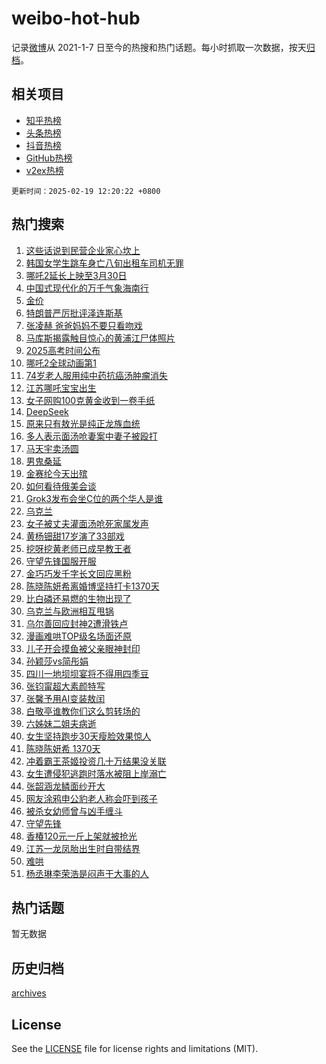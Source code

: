 # weibo-hot-hub

记录[微博](https://www.weibo.com)从 2021-1-7 日至今的热搜和热门话题。每小时抓取一次数据，按天[归档](archives)。

## 相关项目

- [知乎热榜](https://github.com/lonnyzhang423/zhihu-hot-hub)
- [头条热榜](https://github.com/lonnyzhang423/toutiao-hot-hub)
- [抖音热榜](https://github.com/lonnyzhang423/douyin-hot-hub)
- [GitHub热榜](https://github.com/lonnyzhang423/github-hot-hub)
- [v2ex热榜](https://github.com/lonnyzhang423/v2ex-hot-hub)


`更新时间：2025-02-19 12:20:22 +0800`

## 热门搜索

1. [这些话说到民营企业家心坎上](https://m.weibo.cn/search?containerid=100103type%3D1%26t%3D10%26q%3D%23%E8%BF%99%E4%BA%9B%E8%AF%9D%E8%AF%B4%E5%88%B0%E6%B0%91%E8%90%A5%E4%BC%81%E4%B8%9A%E5%AE%B6%E5%BF%83%E5%9D%8E%E4%B8%8A%23&stream_entry_id=51&isnewpage=1&extparam=seat%3D1%26q%3D%2523%25E8%25BF%2599%25E4%25BA%259B%25E8%25AF%259D%25E8%25AF%25B4%25E5%2588%25B0%25E6%25B0%2591%25E8%2590%25A5%25E4%25BC%2581%25E4%25B8%259A%25E5%25AE%25B6%25E5%25BF%2583%25E5%259D%258E%25E4%25B8%258A%2523%26filter_type%3Drealtimehot%26stream_entry_id%3D51%26c_type%3D51%26dgr%3D0%26cate%3D10103%26pos%3D0%26display_time%3D1739938821%26pre_seqid%3D1739938821005018945711)
1. [韩国女学生跳车身亡八旬出租车司机无罪](https://m.weibo.cn/search?containerid=100103type%3D1%26t%3D10%26q%3D%23%E9%9F%A9%E5%9B%BD%E5%A5%B3%E5%AD%A6%E7%94%9F%E8%B7%B3%E8%BD%A6%E8%BA%AB%E4%BA%A1%E5%85%AB%E6%97%AC%E5%87%BA%E7%A7%9F%E8%BD%A6%E5%8F%B8%E6%9C%BA%E6%97%A0%E7%BD%AA%23&stream_entry_id=31&isnewpage=1&extparam=seat%3D1%26filter_type%3Drealtimehot%26pos%3D0%26c_type%3D31%26cate%3D5001%26lcate%3D5001%26q%3D%2523%25E9%259F%25A9%25E5%259B%25BD%25E5%25A5%25B3%25E5%25AD%25A6%25E7%2594%259F%25E8%25B7%25B3%25E8%25BD%25A6%25E8%25BA%25AB%25E4%25BA%25A1%25E5%2585%25AB%25E6%2597%25AC%25E5%2587%25BA%25E7%25A7%259F%25E8%25BD%25A6%25E5%258F%25B8%25E6%259C%25BA%25E6%2597%25A0%25E7%25BD%25AA%2523%26stream_entry_id%3D31%26band_rank%3D1%26dgr%3D0%26flag%3D1%26realpos%3D1%26display_time%3D1739938821%26pre_seqid%3D1739938821005018945711)
1. [哪吒2延长上映至3月30日](https://m.weibo.cn/search?containerid=100103type%3D1%26t%3D10%26q%3D%23%E5%93%AA%E5%90%922%E5%BB%B6%E9%95%BF%E4%B8%8A%E6%98%A0%E8%87%B33%E6%9C%8830%E6%97%A5%23&stream_entry_id=31&isnewpage=1&extparam=seat%3D1%26filter_type%3Drealtimehot%26pos%3D1%26c_type%3D31%26cate%3D5001%26lcate%3D5001%26q%3D%2523%25E5%2593%25AA%25E5%2590%25922%25E5%25BB%25B6%25E9%2595%25BF%25E4%25B8%258A%25E6%2598%25A0%25E8%2587%25B33%25E6%259C%258830%25E6%2597%25A5%2523%26stream_entry_id%3D31%26band_rank%3D2%26dgr%3D0%26flag%3D1%26realpos%3D2%26display_time%3D1739938821%26pre_seqid%3D1739938821005018945711)
1. [中国式现代化的万千气象海南行](https://m.weibo.cn/search?containerid=100103type%3D1%26t%3D10%26q%3D%23%E4%B8%AD%E5%9B%BD%E5%BC%8F%E7%8E%B0%E4%BB%A3%E5%8C%96%E7%9A%84%E4%B8%87%E5%8D%83%E6%B0%94%E8%B1%A1%E6%B5%B7%E5%8D%97%E8%A1%8C%23&stream_entry_id=31&isnewpage=1&extparam=seat%3D1%26filter_type%3Drealtimehot%26pos%3D2%26c_type%3D31%26cate%3D5001%26lcate%3D5001%26q%3D%2523%25E4%25B8%25AD%25E5%259B%25BD%25E5%25BC%258F%25E7%258E%25B0%25E4%25BB%25A3%25E5%258C%2596%25E7%259A%2584%25E4%25B8%2587%25E5%258D%2583%25E6%25B0%2594%25E8%25B1%25A1%25E6%25B5%25B7%25E5%258D%2597%25E8%25A1%258C%2523%26stream_entry_id%3D31%26band_rank%3D3%26dgr%3D0%26flag%3D0%26realpos%3D3%26display_time%3D1739938821%26pre_seqid%3D1739938821005018945711)
1. [金价](https://m.weibo.cn/search?containerid=100103type%3D1%26t%3D10%26q%3D%E9%87%91%E4%BB%B7&stream_entry_id=31&isnewpage=1&extparam=seat%3D1%26filter_type%3Drealtimehot%26pos%3D3%26c_type%3D31%26cate%3D5001%26lcate%3D5001%26q%3D%25E9%2587%2591%25E4%25BB%25B7%26stream_entry_id%3D31%26band_rank%3D4%26dgr%3D0%26flag%3D1%26realpos%3D4%26display_time%3D1739938821%26pre_seqid%3D1739938821005018945711)
1. [特朗普严厉批评泽连斯基](https://m.weibo.cn/search?containerid=100103type%3D1%26t%3D10%26q%3D%23%E7%89%B9%E6%9C%97%E6%99%AE%E4%B8%A5%E5%8E%89%E6%89%B9%E8%AF%84%E6%B3%BD%E8%BF%9E%E6%96%AF%E5%9F%BA%23&stream_entry_id=31&isnewpage=1&extparam=seat%3D1%26filter_type%3Drealtimehot%26pos%3D4%26c_type%3D31%26cate%3D5001%26lcate%3D5001%26q%3D%2523%25E7%2589%25B9%25E6%259C%2597%25E6%2599%25AE%25E4%25B8%25A5%25E5%258E%2589%25E6%2589%25B9%25E8%25AF%2584%25E6%25B3%25BD%25E8%25BF%259E%25E6%2596%25AF%25E5%259F%25BA%2523%26stream_entry_id%3D31%26band_rank%3D5%26dgr%3D0%26flag%3D1%26realpos%3D5%26display_time%3D1739938821%26pre_seqid%3D1739938821005018945711)
1. [张凌赫 爸爸妈妈不要只看吻戏](https://m.weibo.cn/search?containerid=100103type%3D1%26t%3D10%26q%3D%E5%BC%A0%E5%87%8C%E8%B5%AB+%E7%88%B8%E7%88%B8%E5%A6%88%E5%A6%88%E4%B8%8D%E8%A6%81%E5%8F%AA%E7%9C%8B%E5%90%BB%E6%88%8F&stream_entry_id=31&isnewpage=1&extparam=seat%3D1%26filter_type%3Drealtimehot%26pos%3D5%26c_type%3D31%26cate%3D5001%26lcate%3D5001%26q%3D%25E5%25BC%25A0%25E5%2587%258C%25E8%25B5%25AB%2520%25E7%2588%25B8%25E7%2588%25B8%25E5%25A6%2588%25E5%25A6%2588%25E4%25B8%258D%25E8%25A6%2581%25E5%258F%25AA%25E7%259C%258B%25E5%2590%25BB%25E6%2588%258F%26stream_entry_id%3D31%26band_rank%3D6%26dgr%3D0%26flag%3D1%26realpos%3D6%26display_time%3D1739938821%26pre_seqid%3D1739938821005018945711)
1. [马库斯揭露触目惊心的黄浦江尸体照片](https://m.weibo.cn/search?containerid=100103type%3D1%26t%3D10%26q%3D%23%E9%A9%AC%E5%BA%93%E6%96%AF%E6%8F%AD%E9%9C%B2%E8%A7%A6%E7%9B%AE%E6%83%8A%E5%BF%83%E7%9A%84%E9%BB%84%E6%B5%A6%E6%B1%9F%E5%B0%B8%E4%BD%93%E7%85%A7%E7%89%87%23&stream_entry_id=31&isnewpage=1&extparam=seat%3D1%26filter_type%3Drealtimehot%26pos%3D6%26c_type%3D31%26cate%3D5001%26lcate%3D5001%26q%3D%2523%25E9%25A9%25AC%25E5%25BA%2593%25E6%2596%25AF%25E6%258F%25AD%25E9%259C%25B2%25E8%25A7%25A6%25E7%259B%25AE%25E6%2583%258A%25E5%25BF%2583%25E7%259A%2584%25E9%25BB%2584%25E6%25B5%25A6%25E6%25B1%259F%25E5%25B0%25B8%25E4%25BD%2593%25E7%2585%25A7%25E7%2589%2587%2523%26stream_entry_id%3D31%26band_rank%3D7%26dgr%3D0%26flag%3D1%26realpos%3D7%26display_time%3D1739938821%26pre_seqid%3D1739938821005018945711)
1. [2025高考时间公布](https://m.weibo.cn/search?containerid=100103type%3D1%26t%3D10%26q%3D%232025%E9%AB%98%E8%80%83%E6%97%B6%E9%97%B4%E5%85%AC%E5%B8%83%23&stream_entry_id=31&isnewpage=1&extparam=seat%3D1%26filter_type%3Drealtimehot%26pos%3D7%26c_type%3D31%26cate%3D5001%26lcate%3D5001%26q%3D%25232025%25E9%25AB%2598%25E8%2580%2583%25E6%2597%25B6%25E9%2597%25B4%25E5%2585%25AC%25E5%25B8%2583%2523%26stream_entry_id%3D31%26band_rank%3D8%26dgr%3D0%26flag%3D1%26realpos%3D8%26display_time%3D1739938821%26pre_seqid%3D1739938821005018945711)
1. [哪吒2全球动画第1](https://m.weibo.cn/search?containerid=100103type%3D1%26t%3D10%26q%3D%23%E5%93%AA%E5%90%922%E5%85%A8%E7%90%83%E5%8A%A8%E7%94%BB%E7%AC%AC1%23&stream_entry_id=31&isnewpage=1&extparam=seat%3D1%26filter_type%3Drealtimehot%26pos%3D8%26c_type%3D31%26cate%3D5001%26lcate%3D5001%26q%3D%2523%25E5%2593%25AA%25E5%2590%25922%25E5%2585%25A8%25E7%2590%2583%25E5%258A%25A8%25E7%2594%25BB%25E7%25AC%25AC1%2523%26stream_entry_id%3D31%26band_rank%3D9%26dgr%3D0%26flag%3D16%26realpos%3D9%26display_time%3D1739938821%26pre_seqid%3D1739938821005018945711)
1. [74岁老人服用纯中药抗癌汤肿瘤消失](https://m.weibo.cn/search?containerid=100103type%3D1%26t%3D10%26q%3D%2374%E5%B2%81%E8%80%81%E4%BA%BA%E6%9C%8D%E7%94%A8%E7%BA%AF%E4%B8%AD%E8%8D%AF%E6%8A%97%E7%99%8C%E6%B1%A4%E8%82%BF%E7%98%A4%E6%B6%88%E5%A4%B1%23&stream_entry_id=31&isnewpage=1&extparam=seat%3D1%26filter_type%3Drealtimehot%26pos%3D9%26c_type%3D31%26cate%3D5001%26lcate%3D5001%26q%3D%252374%25E5%25B2%2581%25E8%2580%2581%25E4%25BA%25BA%25E6%259C%258D%25E7%2594%25A8%25E7%25BA%25AF%25E4%25B8%25AD%25E8%258D%25AF%25E6%258A%2597%25E7%2599%258C%25E6%25B1%25A4%25E8%2582%25BF%25E7%2598%25A4%25E6%25B6%2588%25E5%25A4%25B1%2523%26stream_entry_id%3D31%26band_rank%3D10%26dgr%3D0%26flag%3D1%26realpos%3D10%26display_time%3D1739938821%26pre_seqid%3D1739938821005018945711)
1. [江苏哪吒宝宝出生](https://m.weibo.cn/search?containerid=100103type%3D1%26t%3D10%26q%3D%23%E6%B1%9F%E8%8B%8F%E5%93%AA%E5%90%92%E5%AE%9D%E5%AE%9D%E5%87%BA%E7%94%9F%23&stream_entry_id=31&isnewpage=1&extparam=seat%3D1%26filter_type%3Drealtimehot%26pos%3D10%26c_type%3D31%26cate%3D5001%26lcate%3D5001%26q%3D%2523%25E6%25B1%259F%25E8%258B%258F%25E5%2593%25AA%25E5%2590%2592%25E5%25AE%259D%25E5%25AE%259D%25E5%2587%25BA%25E7%2594%259F%2523%26stream_entry_id%3D31%26band_rank%3D11%26dgr%3D0%26flag%3D1%26realpos%3D11%26display_time%3D1739938821%26pre_seqid%3D1739938821005018945711)
1. [女子网购100克黄金收到一卷手纸](https://m.weibo.cn/search?containerid=100103type%3D1%26t%3D10%26q%3D%23%E5%A5%B3%E5%AD%90%E7%BD%91%E8%B4%AD100%E5%85%8B%E9%BB%84%E9%87%91%E6%94%B6%E5%88%B0%E4%B8%80%E5%8D%B7%E6%89%8B%E7%BA%B8%23&stream_entry_id=31&isnewpage=1&extparam=seat%3D1%26filter_type%3Drealtimehot%26pos%3D11%26c_type%3D31%26cate%3D5001%26lcate%3D5001%26q%3D%2523%25E5%25A5%25B3%25E5%25AD%2590%25E7%25BD%2591%25E8%25B4%25AD100%25E5%2585%258B%25E9%25BB%2584%25E9%2587%2591%25E6%2594%25B6%25E5%2588%25B0%25E4%25B8%2580%25E5%258D%25B7%25E6%2589%258B%25E7%25BA%25B8%2523%26stream_entry_id%3D31%26band_rank%3D12%26dgr%3D0%26flag%3D1%26realpos%3D12%26display_time%3D1739938821%26pre_seqid%3D1739938821005018945711)
1. [DeepSeek](https://m.weibo.cn/search?containerid=100103type%3D1%26t%3D10%26q%3DDeepSeek&stream_entry_id=31&isnewpage=1&extparam=seat%3D1%26filter_type%3Drealtimehot%26pos%3D12%26c_type%3D31%26cate%3D5001%26lcate%3D5001%26q%3DDeepSeek%26stream_entry_id%3D31%26band_rank%3D13%26dgr%3D0%26flag%3D2%26realpos%3D13%26display_time%3D1739938821%26pre_seqid%3D1739938821005018945711)
1. [原来只有敖光是纯正龙族血统](https://m.weibo.cn/search?containerid=100103type%3D1%26t%3D10%26q%3D%23%E5%8E%9F%E6%9D%A5%E5%8F%AA%E6%9C%89%E6%95%96%E5%85%89%E6%98%AF%E7%BA%AF%E6%AD%A3%E9%BE%99%E6%97%8F%E8%A1%80%E7%BB%9F%23&stream_entry_id=31&isnewpage=1&extparam=seat%3D1%26filter_type%3Drealtimehot%26pos%3D13%26c_type%3D31%26cate%3D5001%26lcate%3D5001%26q%3D%2523%25E5%258E%259F%25E6%259D%25A5%25E5%258F%25AA%25E6%259C%2589%25E6%2595%2596%25E5%2585%2589%25E6%2598%25AF%25E7%25BA%25AF%25E6%25AD%25A3%25E9%25BE%2599%25E6%2597%258F%25E8%25A1%2580%25E7%25BB%259F%2523%26stream_entry_id%3D31%26band_rank%3D14%26dgr%3D0%26flag%3D1%26realpos%3D14%26display_time%3D1739938821%26pre_seqid%3D1739938821005018945711)
1. [多人表示面汤呛妻案中妻子被殴打](https://m.weibo.cn/search?containerid=100103type%3D1%26t%3D10%26q%3D%23%E5%A4%9A%E4%BA%BA%E8%A1%A8%E7%A4%BA%E9%9D%A2%E6%B1%A4%E5%91%9B%E5%A6%BB%E6%A1%88%E4%B8%AD%E5%A6%BB%E5%AD%90%E8%A2%AB%E6%AE%B4%E6%89%93%23&stream_entry_id=31&isnewpage=1&extparam=seat%3D1%26filter_type%3Drealtimehot%26pos%3D14%26c_type%3D31%26cate%3D5001%26lcate%3D5001%26q%3D%2523%25E5%25A4%259A%25E4%25BA%25BA%25E8%25A1%25A8%25E7%25A4%25BA%25E9%259D%25A2%25E6%25B1%25A4%25E5%2591%259B%25E5%25A6%25BB%25E6%25A1%2588%25E4%25B8%25AD%25E5%25A6%25BB%25E5%25AD%2590%25E8%25A2%25AB%25E6%25AE%25B4%25E6%2589%2593%2523%26stream_entry_id%3D31%26band_rank%3D15%26dgr%3D0%26flag%3D1%26realpos%3D15%26display_time%3D1739938821%26pre_seqid%3D1739938821005018945711)
1. [马天宇卖汤圆](https://m.weibo.cn/search?containerid=100103type%3D1%26t%3D10%26q%3D%23%E9%A9%AC%E5%A4%A9%E5%AE%87%E5%8D%96%E6%B1%A4%E5%9C%86%23&stream_entry_id=31&isnewpage=1&extparam=seat%3D1%26filter_type%3Drealtimehot%26pos%3D15%26c_type%3D31%26cate%3D5001%26lcate%3D5001%26q%3D%2523%25E9%25A9%25AC%25E5%25A4%25A9%25E5%25AE%2587%25E5%258D%2596%25E6%25B1%25A4%25E5%259C%2586%2523%26stream_entry_id%3D31%26band_rank%3D16%26dgr%3D0%26flag%3D2%26realpos%3D16%26display_time%3D1739938821%26pre_seqid%3D1739938821005018945711)
1. [男鬼桑延](https://m.weibo.cn/search?containerid=100103type%3D1%26t%3D10%26q%3D%E7%94%B7%E9%AC%BC%E6%A1%91%E5%BB%B6&stream_entry_id=31&isnewpage=1&extparam=seat%3D1%26filter_type%3Drealtimehot%26pos%3D16%26c_type%3D31%26cate%3D5001%26lcate%3D5001%26q%3D%25E7%2594%25B7%25E9%25AC%25BC%25E6%25A1%2591%25E5%25BB%25B6%26stream_entry_id%3D31%26band_rank%3D17%26dgr%3D0%26flag%3D0%26realpos%3D17%26display_time%3D1739938821%26pre_seqid%3D1739938821005018945711)
1. [金赛纶今天出殡](https://m.weibo.cn/search?containerid=100103type%3D1%26t%3D10%26q%3D%23%E9%87%91%E8%B5%9B%E7%BA%B6%E4%BB%8A%E5%A4%A9%E5%87%BA%E6%AE%A1%23&stream_entry_id=31&isnewpage=1&extparam=seat%3D1%26filter_type%3Drealtimehot%26pos%3D17%26c_type%3D31%26cate%3D5001%26lcate%3D5001%26q%3D%2523%25E9%2587%2591%25E8%25B5%259B%25E7%25BA%25B6%25E4%25BB%258A%25E5%25A4%25A9%25E5%2587%25BA%25E6%25AE%25A1%2523%26stream_entry_id%3D31%26band_rank%3D18%26dgr%3D0%26flag%3D1%26realpos%3D18%26display_time%3D1739938821%26pre_seqid%3D1739938821005018945711)
1. [如何看待俄美会谈](https://m.weibo.cn/search?containerid=100103type%3D1%26t%3D10%26q%3D%23%E5%A6%82%E4%BD%95%E7%9C%8B%E5%BE%85%E4%BF%84%E7%BE%8E%E4%BC%9A%E8%B0%88%23&stream_entry_id=31&isnewpage=1&extparam=seat%3D1%26filter_type%3Drealtimehot%26pos%3D18%26c_type%3D31%26cate%3D5001%26lcate%3D5001%26q%3D%2523%25E5%25A6%2582%25E4%25BD%2595%25E7%259C%258B%25E5%25BE%2585%25E4%25BF%2584%25E7%25BE%258E%25E4%25BC%259A%25E8%25B0%2588%2523%26stream_entry_id%3D31%26band_rank%3D19%26dgr%3D0%26flag%3D1%26realpos%3D19%26display_time%3D1739938821%26pre_seqid%3D1739938821005018945711)
1. [Grok3发布会坐C位的两个华人是谁](https://m.weibo.cn/search?containerid=100103type%3D1%26t%3D10%26q%3D%23Grok3%E5%8F%91%E5%B8%83%E4%BC%9A%E5%9D%90C%E4%BD%8D%E7%9A%84%E4%B8%A4%E4%B8%AA%E5%8D%8E%E4%BA%BA%E6%98%AF%E8%B0%81%23&stream_entry_id=31&isnewpage=1&extparam=seat%3D1%26filter_type%3Drealtimehot%26pos%3D19%26c_type%3D31%26cate%3D5001%26lcate%3D5001%26q%3D%2523Grok3%25E5%258F%2591%25E5%25B8%2583%25E4%25BC%259A%25E5%259D%2590C%25E4%25BD%258D%25E7%259A%2584%25E4%25B8%25A4%25E4%25B8%25AA%25E5%258D%258E%25E4%25BA%25BA%25E6%2598%25AF%25E8%25B0%2581%2523%26stream_entry_id%3D31%26band_rank%3D20%26dgr%3D0%26flag%3D0%26realpos%3D20%26display_time%3D1739938821%26pre_seqid%3D1739938821005018945711)
1. [乌克兰](https://m.weibo.cn/search?containerid=100103type%3D1%26t%3D10%26q%3D%E4%B9%8C%E5%85%8B%E5%85%B0&stream_entry_id=31&isnewpage=1&extparam=seat%3D1%26filter_type%3Drealtimehot%26pos%3D20%26c_type%3D31%26cate%3D5001%26lcate%3D5001%26q%3D%25E4%25B9%258C%25E5%2585%258B%25E5%2585%25B0%26stream_entry_id%3D31%26band_rank%3D21%26dgr%3D0%26flag%3D0%26realpos%3D21%26display_time%3D1739938821%26pre_seqid%3D1739938821005018945711)
1. [女子被丈夫灌面汤呛死家属发声](https://m.weibo.cn/search?containerid=100103type%3D1%26t%3D10%26q%3D%23%E5%A5%B3%E5%AD%90%E8%A2%AB%E4%B8%88%E5%A4%AB%E7%81%8C%E9%9D%A2%E6%B1%A4%E5%91%9B%E6%AD%BB%E5%AE%B6%E5%B1%9E%E5%8F%91%E5%A3%B0%23&stream_entry_id=31&isnewpage=1&extparam=seat%3D1%26filter_type%3Drealtimehot%26pos%3D21%26c_type%3D31%26cate%3D5001%26lcate%3D5001%26q%3D%2523%25E5%25A5%25B3%25E5%25AD%2590%25E8%25A2%25AB%25E4%25B8%2588%25E5%25A4%25AB%25E7%2581%258C%25E9%259D%25A2%25E6%25B1%25A4%25E5%2591%259B%25E6%25AD%25BB%25E5%25AE%25B6%25E5%25B1%259E%25E5%258F%2591%25E5%25A3%25B0%2523%26stream_entry_id%3D31%26band_rank%3D22%26dgr%3D0%26flag%3D0%26realpos%3D22%26display_time%3D1739938821%26pre_seqid%3D1739938821005018945711)
1. [黄杨钿甜17岁演了33部戏](https://m.weibo.cn/search?containerid=100103type%3D1%26t%3D10%26q%3D%E9%BB%84%E6%9D%A8%E9%92%BF%E7%94%9C17%E5%B2%81%E6%BC%94%E4%BA%8633%E9%83%A8%E6%88%8F&stream_entry_id=31&isnewpage=1&extparam=seat%3D1%26filter_type%3Drealtimehot%26pos%3D22%26c_type%3D31%26cate%3D5001%26lcate%3D5001%26q%3D%25E9%25BB%2584%25E6%259D%25A8%25E9%2592%25BF%25E7%2594%259C17%25E5%25B2%2581%25E6%25BC%2594%25E4%25BA%258633%25E9%2583%25A8%25E6%2588%258F%26stream_entry_id%3D31%26band_rank%3D23%26dgr%3D0%26flag%3D1%26realpos%3D23%26display_time%3D1739938821%26pre_seqid%3D1739938821005018945711)
1. [挖呀挖黄老师已成早教王者](https://m.weibo.cn/search?containerid=100103type%3D1%26t%3D10%26q%3D%23%E6%8C%96%E5%91%80%E6%8C%96%E9%BB%84%E8%80%81%E5%B8%88%E5%B7%B2%E6%88%90%E6%97%A9%E6%95%99%E7%8E%8B%E8%80%85%23&stream_entry_id=31&isnewpage=1&extparam=seat%3D1%26filter_type%3Drealtimehot%26pos%3D23%26c_type%3D31%26cate%3D5001%26lcate%3D5001%26q%3D%2523%25E6%258C%2596%25E5%2591%2580%25E6%258C%2596%25E9%25BB%2584%25E8%2580%2581%25E5%25B8%2588%25E5%25B7%25B2%25E6%2588%2590%25E6%2597%25A9%25E6%2595%2599%25E7%258E%258B%25E8%2580%2585%2523%26stream_entry_id%3D31%26band_rank%3D24%26dgr%3D0%26flag%3D0%26realpos%3D24%26display_time%3D1739938821%26pre_seqid%3D1739938821005018945711)
1. [守望先锋国服开服](https://m.weibo.cn/search?containerid=100103type%3D1%26t%3D10%26q%3D%23%E5%AE%88%E6%9C%9B%E5%85%88%E9%94%8B%E5%9B%BD%E6%9C%8D%E5%BC%80%E6%9C%8D%23&stream_entry_id=31&isnewpage=1&extparam=seat%3D1%26filter_type%3Drealtimehot%26pos%3D24%26c_type%3D31%26cate%3D5001%26lcate%3D5001%26q%3D%2523%25E5%25AE%2588%25E6%259C%259B%25E5%2585%2588%25E9%2594%258B%25E5%259B%25BD%25E6%259C%258D%25E5%25BC%2580%25E6%259C%258D%2523%26stream_entry_id%3D31%26band_rank%3D25%26dgr%3D0%26flag%3D1%26realpos%3D25%26display_time%3D1739938821%26pre_seqid%3D1739938821005018945711)
1. [金巧巧发千字长文回应黑粉](https://m.weibo.cn/search?containerid=100103type%3D1%26t%3D10%26q%3D%E9%87%91%E5%B7%A7%E5%B7%A7%E5%8F%91%E5%8D%83%E5%AD%97%E9%95%BF%E6%96%87%E5%9B%9E%E5%BA%94%E9%BB%91%E7%B2%89&stream_entry_id=31&isnewpage=1&extparam=seat%3D1%26filter_type%3Drealtimehot%26pos%3D25%26c_type%3D31%26cate%3D5001%26lcate%3D5001%26q%3D%25E9%2587%2591%25E5%25B7%25A7%25E5%25B7%25A7%25E5%258F%2591%25E5%258D%2583%25E5%25AD%2597%25E9%2595%25BF%25E6%2596%2587%25E5%259B%259E%25E5%25BA%2594%25E9%25BB%2591%25E7%25B2%2589%26stream_entry_id%3D31%26band_rank%3D26%26dgr%3D0%26flag%3D1%26realpos%3D26%26display_time%3D1739938821%26pre_seqid%3D1739938821005018945711)
1. [陈晓陈妍希离婚博坚持打卡1370天](https://m.weibo.cn/search?containerid=100103type%3D1%26t%3D10%26q%3D%23%E9%99%88%E6%99%93%E9%99%88%E5%A6%8D%E5%B8%8C%E7%A6%BB%E5%A9%9A%E5%8D%9A%E5%9D%9A%E6%8C%81%E6%89%93%E5%8D%A11370%E5%A4%A9%23&stream_entry_id=31&isnewpage=1&extparam=seat%3D1%26filter_type%3Drealtimehot%26pos%3D26%26c_type%3D31%26cate%3D5001%26lcate%3D5001%26q%3D%2523%25E9%2599%2588%25E6%2599%2593%25E9%2599%2588%25E5%25A6%258D%25E5%25B8%258C%25E7%25A6%25BB%25E5%25A9%259A%25E5%258D%259A%25E5%259D%259A%25E6%258C%2581%25E6%2589%2593%25E5%258D%25A11370%25E5%25A4%25A9%2523%26stream_entry_id%3D31%26band_rank%3D27%26dgr%3D0%26flag%3D0%26realpos%3D27%26display_time%3D1739938821%26pre_seqid%3D1739938821005018945711)
1. [比白磷还易燃的生物出现了](https://m.weibo.cn/search?containerid=100103type%3D1%26t%3D10%26q%3D%E6%AF%94%E7%99%BD%E7%A3%B7%E8%BF%98%E6%98%93%E7%87%83%E7%9A%84%E7%94%9F%E7%89%A9%E5%87%BA%E7%8E%B0%E4%BA%86&stream_entry_id=31&isnewpage=1&extparam=seat%3D1%26filter_type%3Drealtimehot%26pos%3D27%26c_type%3D31%26cate%3D5001%26lcate%3D5001%26q%3D%25E6%25AF%2594%25E7%2599%25BD%25E7%25A3%25B7%25E8%25BF%2598%25E6%2598%2593%25E7%2587%2583%25E7%259A%2584%25E7%2594%259F%25E7%2589%25A9%25E5%2587%25BA%25E7%258E%25B0%25E4%25BA%2586%26stream_entry_id%3D31%26band_rank%3D28%26dgr%3D0%26flag%3D1%26realpos%3D28%26display_time%3D1739938821%26pre_seqid%3D1739938821005018945711)
1. [乌克兰与欧洲相互甩锅](https://m.weibo.cn/search?containerid=100103type%3D1%26t%3D10%26q%3D%23%E4%B9%8C%E5%85%8B%E5%85%B0%E4%B8%8E%E6%AC%A7%E6%B4%B2%E7%9B%B8%E4%BA%92%E7%94%A9%E9%94%85%23&stream_entry_id=31&isnewpage=1&extparam=seat%3D1%26filter_type%3Drealtimehot%26pos%3D28%26c_type%3D31%26cate%3D5001%26lcate%3D5001%26q%3D%2523%25E4%25B9%258C%25E5%2585%258B%25E5%2585%25B0%25E4%25B8%258E%25E6%25AC%25A7%25E6%25B4%25B2%25E7%259B%25B8%25E4%25BA%2592%25E7%2594%25A9%25E9%2594%2585%2523%26stream_entry_id%3D31%26band_rank%3D29%26dgr%3D0%26flag%3D1%26realpos%3D29%26display_time%3D1739938821%26pre_seqid%3D1739938821005018945711)
1. [乌尔善回应封神2遭滑铁卢](https://m.weibo.cn/search?containerid=100103type%3D1%26t%3D10%26q%3D%23%E4%B9%8C%E5%B0%94%E5%96%84%E5%9B%9E%E5%BA%94%E5%B0%81%E7%A5%9E2%E9%81%AD%E6%BB%91%E9%93%81%E5%8D%A2%23&stream_entry_id=31&isnewpage=1&extparam=seat%3D1%26filter_type%3Drealtimehot%26pos%3D29%26c_type%3D31%26cate%3D5001%26lcate%3D5001%26q%3D%2523%25E4%25B9%258C%25E5%25B0%2594%25E5%2596%2584%25E5%259B%259E%25E5%25BA%2594%25E5%25B0%2581%25E7%25A5%259E2%25E9%2581%25AD%25E6%25BB%2591%25E9%2593%2581%25E5%258D%25A2%2523%26stream_entry_id%3D31%26band_rank%3D30%26dgr%3D0%26flag%3D1%26realpos%3D30%26display_time%3D1739938821%26pre_seqid%3D1739938821005018945711)
1. [漫画难哄TOP级名场面还原](https://m.weibo.cn/search?containerid=100103type%3D1%26t%3D10%26q%3D%E6%BC%AB%E7%94%BB%E9%9A%BE%E5%93%84TOP%E7%BA%A7%E5%90%8D%E5%9C%BA%E9%9D%A2%E8%BF%98%E5%8E%9F&stream_entry_id=31&isnewpage=1&extparam=seat%3D1%26filter_type%3Drealtimehot%26pos%3D30%26c_type%3D31%26cate%3D5001%26lcate%3D5001%26q%3D%25E6%25BC%25AB%25E7%2594%25BB%25E9%259A%25BE%25E5%2593%2584TOP%25E7%25BA%25A7%25E5%2590%258D%25E5%259C%25BA%25E9%259D%25A2%25E8%25BF%2598%25E5%258E%259F%26stream_entry_id%3D31%26band_rank%3D31%26dgr%3D0%26flag%3D1%26realpos%3D31%26display_time%3D1739938821%26pre_seqid%3D1739938821005018945711)
1. [儿子开会摸鱼被父亲眼神封印](https://m.weibo.cn/search?containerid=100103type%3D1%26t%3D10%26q%3D%23%E5%84%BF%E5%AD%90%E5%BC%80%E4%BC%9A%E6%91%B8%E9%B1%BC%E8%A2%AB%E7%88%B6%E4%BA%B2%E7%9C%BC%E7%A5%9E%E5%B0%81%E5%8D%B0%23&stream_entry_id=31&isnewpage=1&extparam=seat%3D1%26filter_type%3Drealtimehot%26pos%3D31%26c_type%3D31%26cate%3D5001%26lcate%3D5001%26q%3D%2523%25E5%2584%25BF%25E5%25AD%2590%25E5%25BC%2580%25E4%25BC%259A%25E6%2591%25B8%25E9%25B1%25BC%25E8%25A2%25AB%25E7%2588%25B6%25E4%25BA%25B2%25E7%259C%25BC%25E7%25A5%259E%25E5%25B0%2581%25E5%258D%25B0%2523%26stream_entry_id%3D31%26band_rank%3D32%26dgr%3D0%26flag%3D1%26realpos%3D32%26display_time%3D1739938821%26pre_seqid%3D1739938821005018945711)
1. [孙颖莎vs简彤娟](https://m.weibo.cn/search?containerid=100103type%3D1%26t%3D10%26q%3D%23%E5%AD%99%E9%A2%96%E8%8E%8Evs%E7%AE%80%E5%BD%A4%E5%A8%9F%23&stream_entry_id=31&isnewpage=1&extparam=seat%3D1%26filter_type%3Drealtimehot%26pos%3D32%26c_type%3D31%26cate%3D5001%26lcate%3D5001%26q%3D%2523%25E5%25AD%2599%25E9%25A2%2596%25E8%258E%258Evs%25E7%25AE%2580%25E5%25BD%25A4%25E5%25A8%259F%2523%26stream_entry_id%3D31%26band_rank%3D33%26dgr%3D0%26flag%3D1%26realpos%3D33%26display_time%3D1739938821%26pre_seqid%3D1739938821005018945711)
1. [四川一地坝坝宴将不得用四季豆](https://m.weibo.cn/search?containerid=100103type%3D1%26t%3D10%26q%3D%23%E5%9B%9B%E5%B7%9D%E4%B8%80%E5%9C%B0%E5%9D%9D%E5%9D%9D%E5%AE%B4%E5%B0%86%E4%B8%8D%E5%BE%97%E7%94%A8%E5%9B%9B%E5%AD%A3%E8%B1%86%23&stream_entry_id=31&isnewpage=1&extparam=seat%3D1%26filter_type%3Drealtimehot%26pos%3D33%26c_type%3D31%26cate%3D5001%26lcate%3D5001%26q%3D%2523%25E5%259B%259B%25E5%25B7%259D%25E4%25B8%2580%25E5%259C%25B0%25E5%259D%259D%25E5%259D%259D%25E5%25AE%25B4%25E5%25B0%2586%25E4%25B8%258D%25E5%25BE%2597%25E7%2594%25A8%25E5%259B%259B%25E5%25AD%25A3%25E8%25B1%2586%2523%26stream_entry_id%3D31%26band_rank%3D34%26dgr%3D0%26flag%3D0%26realpos%3D34%26display_time%3D1739938821%26pre_seqid%3D1739938821005018945711)
1. [张钧甯超大素颜特写](https://m.weibo.cn/search?containerid=100103type%3D1%26t%3D10%26q%3D%23%E5%BC%A0%E9%92%A7%E7%94%AF%E8%B6%85%E5%A4%A7%E7%B4%A0%E9%A2%9C%E7%89%B9%E5%86%99%23&stream_entry_id=31&isnewpage=1&extparam=seat%3D1%26filter_type%3Drealtimehot%26pos%3D34%26c_type%3D31%26cate%3D5001%26lcate%3D5001%26q%3D%2523%25E5%25BC%25A0%25E9%2592%25A7%25E7%2594%25AF%25E8%25B6%2585%25E5%25A4%25A7%25E7%25B4%25A0%25E9%25A2%259C%25E7%2589%25B9%25E5%2586%2599%2523%26stream_entry_id%3D31%26band_rank%3D35%26dgr%3D0%26flag%3D1%26realpos%3D35%26display_time%3D1739938821%26pre_seqid%3D1739938821005018945711)
1. [张馨予用AI变装敖闰](https://m.weibo.cn/search?containerid=100103type%3D1%26t%3D10%26q%3D%23%E5%BC%A0%E9%A6%A8%E4%BA%88%E7%94%A8AI%E5%8F%98%E8%A3%85%E6%95%96%E9%97%B0%23&stream_entry_id=31&isnewpage=1&extparam=seat%3D1%26filter_type%3Drealtimehot%26pos%3D35%26c_type%3D31%26cate%3D5001%26lcate%3D5001%26q%3D%2523%25E5%25BC%25A0%25E9%25A6%25A8%25E4%25BA%2588%25E7%2594%25A8AI%25E5%258F%2598%25E8%25A3%2585%25E6%2595%2596%25E9%2597%25B0%2523%26stream_entry_id%3D31%26band_rank%3D36%26dgr%3D0%26flag%3D1%26realpos%3D36%26display_time%3D1739938821%26pre_seqid%3D1739938821005018945711)
1. [白敬亭谁教你们这么剪转场的](https://m.weibo.cn/search?containerid=100103type%3D1%26t%3D10%26q%3D%E7%99%BD%E6%95%AC%E4%BA%AD%E8%B0%81%E6%95%99%E4%BD%A0%E4%BB%AC%E8%BF%99%E4%B9%88%E5%89%AA%E8%BD%AC%E5%9C%BA%E7%9A%84&stream_entry_id=31&isnewpage=1&extparam=seat%3D1%26filter_type%3Drealtimehot%26pos%3D36%26c_type%3D31%26cate%3D5001%26lcate%3D5001%26q%3D%25E7%2599%25BD%25E6%2595%25AC%25E4%25BA%25AD%25E8%25B0%2581%25E6%2595%2599%25E4%25BD%25A0%25E4%25BB%25AC%25E8%25BF%2599%25E4%25B9%2588%25E5%2589%25AA%25E8%25BD%25AC%25E5%259C%25BA%25E7%259A%2584%26stream_entry_id%3D31%26band_rank%3D37%26dgr%3D0%26flag%3D1%26realpos%3D37%26display_time%3D1739938821%26pre_seqid%3D1739938821005018945711)
1. [六姊妹二姐夫病逝](https://m.weibo.cn/search?containerid=100103type%3D1%26t%3D10%26q%3D%E5%85%AD%E5%A7%8A%E5%A6%B9%E4%BA%8C%E5%A7%90%E5%A4%AB%E7%97%85%E9%80%9D&stream_entry_id=31&isnewpage=1&extparam=seat%3D1%26filter_type%3Drealtimehot%26pos%3D37%26c_type%3D31%26cate%3D5001%26lcate%3D5001%26q%3D%25E5%2585%25AD%25E5%25A7%258A%25E5%25A6%25B9%25E4%25BA%258C%25E5%25A7%2590%25E5%25A4%25AB%25E7%2597%2585%25E9%2580%259D%26stream_entry_id%3D31%26band_rank%3D38%26dgr%3D0%26flag%3D1%26realpos%3D38%26display_time%3D1739938821%26pre_seqid%3D1739938821005018945711)
1. [女生坚持跑步30天瘦脸效果惊人](https://m.weibo.cn/search?containerid=100103type%3D1%26t%3D10%26q%3D%23%E5%A5%B3%E7%94%9F%E5%9D%9A%E6%8C%81%E8%B7%91%E6%AD%A530%E5%A4%A9%E7%98%A6%E8%84%B8%E6%95%88%E6%9E%9C%E6%83%8A%E4%BA%BA%23&stream_entry_id=31&isnewpage=1&extparam=seat%3D1%26filter_type%3Drealtimehot%26pos%3D38%26c_type%3D31%26cate%3D5001%26lcate%3D5001%26q%3D%2523%25E5%25A5%25B3%25E7%2594%259F%25E5%259D%259A%25E6%258C%2581%25E8%25B7%2591%25E6%25AD%25A530%25E5%25A4%25A9%25E7%2598%25A6%25E8%2584%25B8%25E6%2595%2588%25E6%259E%259C%25E6%2583%258A%25E4%25BA%25BA%2523%26stream_entry_id%3D31%26band_rank%3D39%26dgr%3D0%26flag%3D0%26realpos%3D39%26display_time%3D1739938821%26pre_seqid%3D1739938821005018945711)
1. [陈晓陈妍希 1370天](https://m.weibo.cn/search?containerid=100103type%3D1%26t%3D10%26q%3D%E9%99%88%E6%99%93%E9%99%88%E5%A6%8D%E5%B8%8C+1370%E5%A4%A9&stream_entry_id=31&isnewpage=1&extparam=seat%3D1%26filter_type%3Drealtimehot%26pos%3D39%26c_type%3D31%26cate%3D5001%26lcate%3D5001%26q%3D%25E9%2599%2588%25E6%2599%2593%25E9%2599%2588%25E5%25A6%258D%25E5%25B8%258C%25201370%25E5%25A4%25A9%26stream_entry_id%3D31%26band_rank%3D40%26dgr%3D0%26flag%3D0%26realpos%3D40%26display_time%3D1739938821%26pre_seqid%3D1739938821005018945711)
1. [冲着霸王茶姬投资几十万结果没关联](https://m.weibo.cn/search?containerid=100103type%3D1%26t%3D10%26q%3D%23%E5%86%B2%E7%9D%80%E9%9C%B8%E7%8E%8B%E8%8C%B6%E5%A7%AC%E6%8A%95%E8%B5%84%E5%87%A0%E5%8D%81%E4%B8%87%E7%BB%93%E6%9E%9C%E6%B2%A1%E5%85%B3%E8%81%94%23&stream_entry_id=31&isnewpage=1&extparam=seat%3D1%26filter_type%3Drealtimehot%26pos%3D40%26c_type%3D31%26cate%3D5001%26lcate%3D5001%26q%3D%2523%25E5%2586%25B2%25E7%259D%2580%25E9%259C%25B8%25E7%258E%258B%25E8%258C%25B6%25E5%25A7%25AC%25E6%258A%2595%25E8%25B5%2584%25E5%2587%25A0%25E5%258D%2581%25E4%25B8%2587%25E7%25BB%2593%25E6%259E%259C%25E6%25B2%25A1%25E5%2585%25B3%25E8%2581%2594%2523%26stream_entry_id%3D31%26band_rank%3D41%26dgr%3D0%26flag%3D0%26realpos%3D41%26display_time%3D1739938821%26pre_seqid%3D1739938821005018945711)
1. [女生遭侵犯逃跑时落水被阻上岸溺亡](https://m.weibo.cn/search?containerid=100103type%3D1%26t%3D10%26q%3D%23%E5%A5%B3%E7%94%9F%E9%81%AD%E4%BE%B5%E7%8A%AF%E9%80%83%E8%B7%91%E6%97%B6%E8%90%BD%E6%B0%B4%E8%A2%AB%E9%98%BB%E4%B8%8A%E5%B2%B8%E6%BA%BA%E4%BA%A1%23&stream_entry_id=31&isnewpage=1&extparam=seat%3D1%26filter_type%3Drealtimehot%26pos%3D41%26c_type%3D31%26cate%3D5001%26lcate%3D5001%26q%3D%2523%25E5%25A5%25B3%25E7%2594%259F%25E9%2581%25AD%25E4%25BE%25B5%25E7%258A%25AF%25E9%2580%2583%25E8%25B7%2591%25E6%2597%25B6%25E8%2590%25BD%25E6%25B0%25B4%25E8%25A2%25AB%25E9%2598%25BB%25E4%25B8%258A%25E5%25B2%25B8%25E6%25BA%25BA%25E4%25BA%25A1%2523%26stream_entry_id%3D31%26band_rank%3D42%26dgr%3D0%26flag%3D0%26realpos%3D42%26display_time%3D1739938821%26pre_seqid%3D1739938821005018945711)
1. [张韶涵龙鳞面纱开大](https://m.weibo.cn/search?containerid=100103type%3D1%26t%3D10%26q%3D%23%E5%BC%A0%E9%9F%B6%E6%B6%B5%E9%BE%99%E9%B3%9E%E9%9D%A2%E7%BA%B1%E5%BC%80%E5%A4%A7%23&stream_entry_id=31&isnewpage=1&extparam=seat%3D1%26filter_type%3Drealtimehot%26pos%3D42%26c_type%3D31%26cate%3D5001%26lcate%3D5001%26q%3D%2523%25E5%25BC%25A0%25E9%259F%25B6%25E6%25B6%25B5%25E9%25BE%2599%25E9%25B3%259E%25E9%259D%25A2%25E7%25BA%25B1%25E5%25BC%2580%25E5%25A4%25A7%2523%26stream_entry_id%3D31%26band_rank%3D43%26dgr%3D0%26flag%3D1%26realpos%3D43%26display_time%3D1739938821%26pre_seqid%3D1739938821005018945711)
1. [网友涂鸦申公豹老人称会吓到孩子](https://m.weibo.cn/search?containerid=100103type%3D1%26t%3D10%26q%3D%23%E7%BD%91%E5%8F%8B%E6%B6%82%E9%B8%A6%E7%94%B3%E5%85%AC%E8%B1%B9%E8%80%81%E4%BA%BA%E7%A7%B0%E4%BC%9A%E5%90%93%E5%88%B0%E5%AD%A9%E5%AD%90%23&stream_entry_id=31&isnewpage=1&extparam=seat%3D1%26filter_type%3Drealtimehot%26pos%3D43%26c_type%3D31%26cate%3D5001%26lcate%3D5001%26q%3D%2523%25E7%25BD%2591%25E5%258F%258B%25E6%25B6%2582%25E9%25B8%25A6%25E7%2594%25B3%25E5%2585%25AC%25E8%25B1%25B9%25E8%2580%2581%25E4%25BA%25BA%25E7%25A7%25B0%25E4%25BC%259A%25E5%2590%2593%25E5%2588%25B0%25E5%25AD%25A9%25E5%25AD%2590%2523%26stream_entry_id%3D31%26band_rank%3D44%26dgr%3D0%26flag%3D1%26realpos%3D44%26display_time%3D1739938821%26pre_seqid%3D1739938821005018945711)
1. [被杀女幼师曾与凶手缠斗](https://m.weibo.cn/search?containerid=100103type%3D1%26t%3D10%26q%3D%23%E8%A2%AB%E6%9D%80%E5%A5%B3%E5%B9%BC%E5%B8%88%E6%9B%BE%E4%B8%8E%E5%87%B6%E6%89%8B%E7%BC%A0%E6%96%97%23&stream_entry_id=31&isnewpage=1&extparam=seat%3D1%26filter_type%3Drealtimehot%26pos%3D44%26c_type%3D31%26cate%3D5001%26lcate%3D5001%26q%3D%2523%25E8%25A2%25AB%25E6%259D%2580%25E5%25A5%25B3%25E5%25B9%25BC%25E5%25B8%2588%25E6%259B%25BE%25E4%25B8%258E%25E5%2587%25B6%25E6%2589%258B%25E7%25BC%25A0%25E6%2596%2597%2523%26stream_entry_id%3D31%26band_rank%3D45%26dgr%3D0%26flag%3D1%26realpos%3D45%26display_time%3D1739938821%26pre_seqid%3D1739938821005018945711)
1. [守望先锋](https://m.weibo.cn/search?containerid=100103type%3D1%26t%3D10%26q%3D%E5%AE%88%E6%9C%9B%E5%85%88%E9%94%8B&stream_entry_id=31&isnewpage=1&extparam=seat%3D1%26filter_type%3Drealtimehot%26pos%3D45%26c_type%3D31%26cate%3D5001%26lcate%3D5001%26q%3D%25E5%25AE%2588%25E6%259C%259B%25E5%2585%2588%25E9%2594%258B%26stream_entry_id%3D31%26band_rank%3D46%26dgr%3D0%26flag%3D0%26realpos%3D46%26display_time%3D1739938821%26pre_seqid%3D1739938821005018945711)
1. [香椿120元一斤上架就被抢光](https://m.weibo.cn/search?containerid=100103type%3D1%26t%3D10%26q%3D%23%E9%A6%99%E6%A4%BF120%E5%85%83%E4%B8%80%E6%96%A4%E4%B8%8A%E6%9E%B6%E5%B0%B1%E8%A2%AB%E6%8A%A2%E5%85%89%23&stream_entry_id=31&isnewpage=1&extparam=seat%3D1%26filter_type%3Drealtimehot%26pos%3D46%26c_type%3D31%26cate%3D5001%26lcate%3D5001%26q%3D%2523%25E9%25A6%2599%25E6%25A4%25BF120%25E5%2585%2583%25E4%25B8%2580%25E6%2596%25A4%25E4%25B8%258A%25E6%259E%25B6%25E5%25B0%25B1%25E8%25A2%25AB%25E6%258A%25A2%25E5%2585%2589%2523%26stream_entry_id%3D31%26band_rank%3D47%26dgr%3D0%26flag%3D1%26realpos%3D47%26display_time%3D1739938821%26pre_seqid%3D1739938821005018945711)
1. [江苏一龙凤胎出生时自带结界](https://m.weibo.cn/search?containerid=100103type%3D1%26t%3D10%26q%3D%23%E6%B1%9F%E8%8B%8F%E4%B8%80%E9%BE%99%E5%87%A4%E8%83%8E%E5%87%BA%E7%94%9F%E6%97%B6%E8%87%AA%E5%B8%A6%E7%BB%93%E7%95%8C%23&stream_entry_id=31&isnewpage=1&extparam=seat%3D1%26filter_type%3Drealtimehot%26pos%3D47%26c_type%3D31%26cate%3D5001%26lcate%3D5001%26q%3D%2523%25E6%25B1%259F%25E8%258B%258F%25E4%25B8%2580%25E9%25BE%2599%25E5%2587%25A4%25E8%2583%258E%25E5%2587%25BA%25E7%2594%259F%25E6%2597%25B6%25E8%2587%25AA%25E5%25B8%25A6%25E7%25BB%2593%25E7%2595%258C%2523%26stream_entry_id%3D31%26band_rank%3D48%26dgr%3D0%26flag%3D1%26realpos%3D48%26display_time%3D1739938821%26pre_seqid%3D1739938821005018945711)
1. [难哄](https://m.weibo.cn/search?containerid=100103type%3D1%26t%3D10%26q%3D%E9%9A%BE%E5%93%84&stream_entry_id=31&isnewpage=1&extparam=seat%3D1%26filter_type%3Drealtimehot%26pos%3D48%26c_type%3D31%26cate%3D5001%26lcate%3D5001%26q%3D%25E9%259A%25BE%25E5%2593%2584%26stream_entry_id%3D31%26band_rank%3D49%26dgr%3D0%26flag%3D0%26realpos%3D49%26display_time%3D1739938821%26pre_seqid%3D1739938821005018945711)
1. [杨丞琳李荣浩是闷声干大事的人](https://m.weibo.cn/search?containerid=100103type%3D1%26t%3D10%26q%3D%23%E6%9D%A8%E4%B8%9E%E7%90%B3%E6%9D%8E%E8%8D%A3%E6%B5%A9%E6%98%AF%E9%97%B7%E5%A3%B0%E5%B9%B2%E5%A4%A7%E4%BA%8B%E7%9A%84%E4%BA%BA%23&stream_entry_id=31&isnewpage=1&extparam=seat%3D1%26filter_type%3Drealtimehot%26pos%3D49%26c_type%3D31%26cate%3D5001%26lcate%3D5001%26q%3D%2523%25E6%259D%25A8%25E4%25B8%259E%25E7%2590%25B3%25E6%259D%258E%25E8%258D%25A3%25E6%25B5%25A9%25E6%2598%25AF%25E9%2597%25B7%25E5%25A3%25B0%25E5%25B9%25B2%25E5%25A4%25A7%25E4%25BA%258B%25E7%259A%2584%25E4%25BA%25BA%2523%26stream_entry_id%3D31%26band_rank%3D50%26dgr%3D0%26flag%3D0%26realpos%3D50%26display_time%3D1739938821%26pre_seqid%3D1739938821005018945711)

## 热门话题

暂无数据

## 历史归档

[archives](archives)

## License

See the [LICENSE](LICENSE) file for license rights and limitations (MIT).
